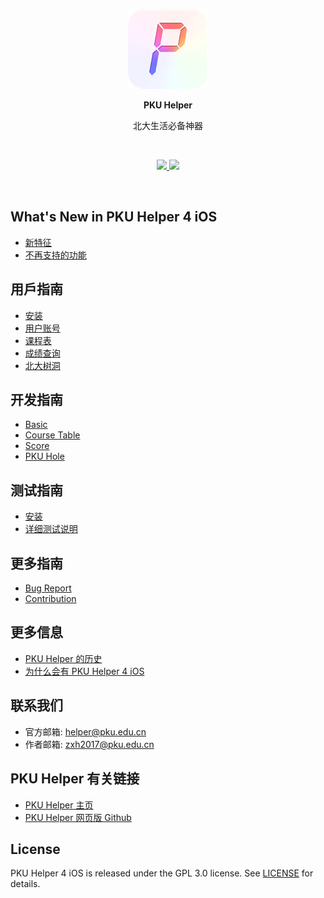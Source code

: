 <p align="center">
  <img src="assets/images/pkuhelper_logo.png" alt="PKU Helper" title="PKU Helper">
</p>
<p align="center"><b>PKU Helper</b></p>
<p align="center">北大生活必备神器</p>

<br>

<p align="center">
  <a href="https://github.com/pkuhelper-ios-4/PKU-Helper-4-iOS/issues">
    <img src="https://img.shields.io/github/issues/pkuhelper-ios-4/PKU-Helper-4-iOS">
  </a>
  <a href="https://github.com/pkuhelper-ios-4/PKU-Helper-4-iOS/blob/master/LICENSE">
    <img src="https://img.shields.io/github/license/pkuhelper-ios-4/PKU-Helper-4-iOS">
  </a>
</p>

<br>


What's New in PKU Helper 4 iOS
---------------------------------
- [新特征](/NEW_FEATURES.md)
- [不再支持的功能](/DEPRECATED_MODULES.md)


用戶指南
------------
- [安装](/USER_GUIDE_INSTALLATION.md)
- [用户账号](/USER_GUIDE_USER_ACCOUNT.md)
- [课程表](/USER_GUIDE_COURSE_TABLE.md)
- [成绩查询](/USER_GUIDE_SCORE.md)
- [北大树洞](/USER_GUIDE_PKU_HOLE.md)


开发指南
-----------------
- [Basic](/DEVELOPER_GUIDE_BASIC.md)
- [Course Table](/DEVELOPER_GUIDE_COURSE_TABLE.md)
- [Score](/DEVELOPER_GUIDE_SCORE.md)
- [PKU Hole](/DEVELOPER_GUIDE_PKU_HOLE.md)


测试指南
------------
- [安装](/USER_GUIDE_INSTALLATION.md#TestFlight)
- [详细测试说明](/TESTING_GUIDE.md)


更多指南
------------
- [Bug Report](/BUG_REPORT.md)
- [Contribution](/CONTRIBUTION.md)


更多信息
------------------
- [PKU Helper 的历史](/PKU_HELPER_HISTORY.md)
- [为什么会有 PKU Helper 4 iOS](/WHY_PKU_HELPER_4.md)


联系我们
-------------
- 官方邮箱: [helper@pku.edu.cn](mailto://helper@pku.edu.cn)
- 作者邮箱: [zxh2017@pku.edu.cn](mailto://zxh2017@pku.edu.cn)


PKU Helper 有关链接
--------------------
- [PKU Helper 主页](https://pkuhelper.pku.edu.cn)
- [PKU Helper 网页版 Github](https://github.com/pkuhelper-web)


License
--------------
PKU Helper 4 iOS is released under the GPL 3.0 license. See [LICENSE](https://github.com/pkuhelper-ios-4/PKU-Helper-4-iOS/blob/master/LICENSE) for details.
